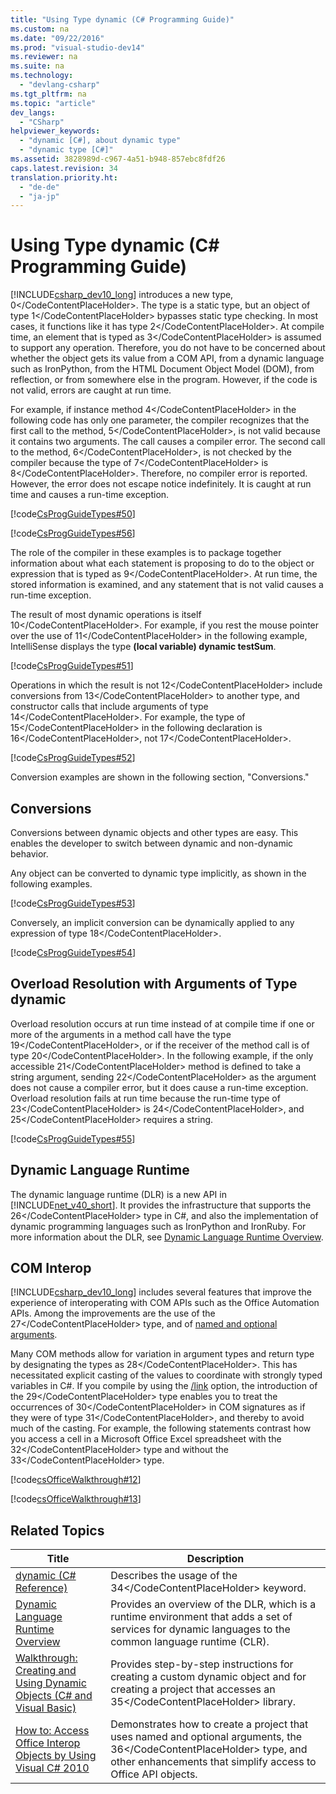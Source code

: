 ```yaml
---
title: "Using Type dynamic (C# Programming Guide)"
ms.custom: na
ms.date: "09/22/2016"
ms.prod: "visual-studio-dev14"
ms.reviewer: na
ms.suite: na
ms.technology: 
  - "devlang-csharp"
ms.tgt_pltfrm: na
ms.topic: "article"
dev_langs: 
  - "CSharp"
helpviewer_keywords: 
  - "dynamic [C#], about dynamic type"
  - "dynamic type [C#]"
ms.assetid: 3828989d-c967-4a51-b948-857ebc8fdf26
caps.latest.revision: 34
translation.priority.ht: 
  - "de-de"
  - "ja-jp"
---
```

# Using Type dynamic (C# Programming Guide)
[!INCLUDE[csharp_dev10_long](../vs140/includes/csharp_dev10_long_md.md)] introduces a new type, <CodeContentPlaceHolder>0\</CodeContentPlaceHolder>. The type is a static type, but an object of type <CodeContentPlaceHolder>1\</CodeContentPlaceHolder> bypasses static type checking. In most cases, it functions like it has type <CodeContentPlaceHolder>2\</CodeContentPlaceHolder>. At compile time, an element that is typed as <CodeContentPlaceHolder>3\</CodeContentPlaceHolder> is assumed to support any operation. Therefore, you do not have to be concerned about whether the object gets its value from a COM API, from a dynamic language such as IronPython, from the HTML Document Object Model (DOM), from reflection, or from somewhere else in the program. However, if the code is not valid, errors are caught at run time.  
  
 For example, if instance method <CodeContentPlaceHolder>4\</CodeContentPlaceHolder> in the following code has only one parameter, the compiler recognizes that the first call to the method, <CodeContentPlaceHolder>5\</CodeContentPlaceHolder>, is not valid because it contains two arguments. The call causes a compiler error. The second call to the method, <CodeContentPlaceHolder>6\</CodeContentPlaceHolder>, is not checked by the compiler because the type of <CodeContentPlaceHolder>7\</CodeContentPlaceHolder> is <CodeContentPlaceHolder>8\</CodeContentPlaceHolder>. Therefore, no compiler error is reported. However, the error does not escape notice indefinitely. It is caught at run time and causes a run-time exception.  
  
 [!code[CsProgGuideTypes#50](../vs140/codesnippet/CSharp/using-type-dynamic--csharp-programming-guide-_1.cs)]  
  
 [!code[CsProgGuideTypes#56](../vs140/codesnippet/CSharp/using-type-dynamic--csharp-programming-guide-_2.cs)]  
  
 The role of the compiler in these examples is to package together information about what each statement is proposing to do to the object or expression that is typed as <CodeContentPlaceHolder>9\</CodeContentPlaceHolder>. At run time, the stored information is examined, and any statement that is not valid causes a run-time exception.  
  
 The result of most dynamic operations is itself <CodeContentPlaceHolder>10\</CodeContentPlaceHolder>. For example, if you rest the mouse pointer over the use of <CodeContentPlaceHolder>11\</CodeContentPlaceHolder> in the following example, IntelliSense displays the type **(local variable) dynamic testSum**.  
  
 [!code[CsProgGuideTypes#51](../vs140/codesnippet/CSharp/using-type-dynamic--csharp-programming-guide-_3.cs)]  
  
 Operations in which the result is not <CodeContentPlaceHolder>12\</CodeContentPlaceHolder> include conversions from <CodeContentPlaceHolder>13\</CodeContentPlaceHolder> to another type, and constructor calls that include arguments of type <CodeContentPlaceHolder>14\</CodeContentPlaceHolder>. For example, the type of <CodeContentPlaceHolder>15\</CodeContentPlaceHolder> in the following declaration is <CodeContentPlaceHolder>16\</CodeContentPlaceHolder>, not <CodeContentPlaceHolder>17\</CodeContentPlaceHolder>.  
  
 [!code[CsProgGuideTypes#52](../vs140/codesnippet/CSharp/using-type-dynamic--csharp-programming-guide-_4.cs)]  
  
 Conversion examples are shown in the following section, "Conversions."  
  
## Conversions  
 Conversions between dynamic objects and other types are easy. This enables the developer to switch between dynamic and non-dynamic behavior.  
  
 Any object can be converted to dynamic type implicitly, as shown in the following examples.  
  
 [!code[CsProgGuideTypes#53](../vs140/codesnippet/CSharp/using-type-dynamic--csharp-programming-guide-_5.cs)]  
  
 Conversely, an implicit conversion can be dynamically applied to any expression of type <CodeContentPlaceHolder>18\</CodeContentPlaceHolder>.  
  
 [!code[CsProgGuideTypes#54](../vs140/codesnippet/CSharp/using-type-dynamic--csharp-programming-guide-_6.cs)]  
  
## Overload Resolution with Arguments of Type dynamic  
 Overload resolution occurs at run time instead of at compile time if one or more of the arguments in a method call have the type <CodeContentPlaceHolder>19\</CodeContentPlaceHolder>, or if the receiver of the method call is of type <CodeContentPlaceHolder>20\</CodeContentPlaceHolder>. In the following example, if the only accessible <CodeContentPlaceHolder>21\</CodeContentPlaceHolder> method is defined to take a string argument, sending <CodeContentPlaceHolder>22\</CodeContentPlaceHolder> as the argument does not cause a compiler error, but it does cause a run-time exception. Overload resolution fails at run time because the run-time type of <CodeContentPlaceHolder>23\</CodeContentPlaceHolder> is <CodeContentPlaceHolder>24\</CodeContentPlaceHolder>, and <CodeContentPlaceHolder>25\</CodeContentPlaceHolder> requires a string.  
  
 [!code[CsProgGuideTypes#55](../vs140/codesnippet/CSharp/using-type-dynamic--csharp-programming-guide-_7.cs)]  
  
## Dynamic Language Runtime  
 The dynamic language runtime (DLR) is a new API in [!INCLUDE[net_v40_short](../vs140/includes/net_v40_short_md.md)]. It provides the infrastructure that supports the <CodeContentPlaceHolder>26\</CodeContentPlaceHolder> type in C#, and also the implementation of dynamic programming languages such as IronPython and IronRuby. For more information about the DLR, see [Dynamic Language Runtime Overview](assetId:///f769a271-8aff-4bea-bfab-6160217ce23d).  
  
## COM Interop  
 [!INCLUDE[csharp_dev10_long](../vs140/includes/csharp_dev10_long_md.md)] includes several features that improve the experience of interoperating with COM APIs such as the Office Automation APIs. Among the improvements are the use of the <CodeContentPlaceHolder>27\</CodeContentPlaceHolder> type, and of [named and optional arguments](../vs140/named-and-optional-arguments--csharp-programming-guide-.md).  
  
 Many COM methods allow for variation in argument types and return type by designating the types as <CodeContentPlaceHolder>28\</CodeContentPlaceHolder>. This has necessitated explicit casting of the values to coordinate with strongly typed variables in C#. If you compile by using the [/link](../vs140/-link--csharp-compiler-options-.md) option, the introduction of the <CodeContentPlaceHolder>29\</CodeContentPlaceHolder> type enables you to treat the occurrences of <CodeContentPlaceHolder>30\</CodeContentPlaceHolder> in COM signatures as if they were of type <CodeContentPlaceHolder>31\</CodeContentPlaceHolder>, and thereby to avoid much of the casting. For example, the following statements contrast how you access a cell in a Microsoft Office Excel spreadsheet with the <CodeContentPlaceHolder>32\</CodeContentPlaceHolder> type and without the <CodeContentPlaceHolder>33\</CodeContentPlaceHolder> type.  
  
 [!code[csOfficeWalkthrough#12](../vs140/codesnippet/CSharp/using-type-dynamic--csharp-programming-guide-_8.cs)]  
  
 [!code[csOfficeWalkthrough#13](../vs140/codesnippet/CSharp/using-type-dynamic--csharp-programming-guide-_9.cs)]  
  
## Related Topics  
  
|Title|Description|  
|-----------|-----------------|  
|[dynamic (C# Reference)](../vs140/dynamic--csharp-reference-.md)|Describes the usage of the <CodeContentPlaceHolder>34\</CodeContentPlaceHolder> keyword.|  
|[Dynamic Language Runtime Overview](assetId:///f769a271-8aff-4bea-bfab-6160217ce23d)|Provides an overview of the DLR, which is a runtime environment that adds a set of services for dynamic languages to the common language runtime (CLR).|  
|[Walkthrough: Creating and Using Dynamic Objects (C# and Visual Basic)](../vs140/walkthrough--creating-and-using-dynamic-objects--csharp-and-visual-basic-.md)|Provides step-by-step instructions for creating a custom dynamic object and for creating a project that accesses an <CodeContentPlaceHolder>35\</CodeContentPlaceHolder> library.|  
|[How to: Access Office Interop Objects by Using Visual C# 2010](../vs140/how-to--access-office-interop-objects-by-using-visual-csharp-features--csharp-programming-guide-.md)|Demonstrates how to create a project that uses named and optional arguments, the <CodeContentPlaceHolder>36\</CodeContentPlaceHolder> type, and other enhancements that simplify access to Office API objects.|